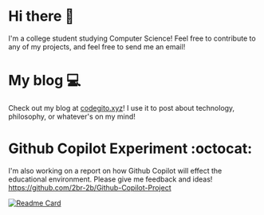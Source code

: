 # Hi there 👋

I'm a college student studying Computer Science! Feel free to contribute to any of my projects, and feel free to send me an email!

# My blog 💻

Check out my blog at [codegito.xyz](https://codegito.xyz/)! I use it to post about technology, philosophy, or whatever's on my mind!

# Github Copilot Experiment :octocat:

I'm also working on a report on how Github Copilot will effect the educational environment. Please give me feedback and ideas! https://github.com/2br-2b/Github-Copilot-Project

[![Readme Card](https://github-readme-stats.vercel.app/api?username=2br-2b&count_private=true&show_icons=true&title_color=58a6ff&text_color=8b949e&icon_color=8b949e&bg_color=0d1117)](https://github.com/anuraghazra/github-readme-stats)
